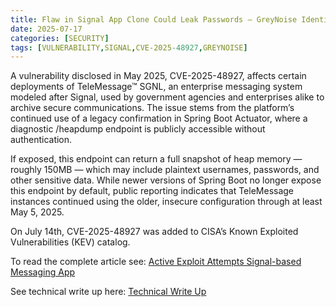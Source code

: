 ```yaml
---
title: Flaw in Signal App Clone Could Leak Passwords — GreyNoise Identifies Active Reconnaissance and Exploit Attempts
date: 2025-07-17
categories: [SECURITY]
tags: [VULNERABILITY,SIGNAL,CVE-2025-48927,GREYNOISE]
---
```


A vulnerability disclosed in May 2025, CVE-2025-48927, affects certain deployments of TeleMessage™ SGNL, an enterprise messaging system modeled after Signal, used by government agencies and enterprises alike to archive secure communications. The issue stems from the platform’s continued use of a legacy confirmation in Spring Boot Actuator, where a diagnostic /heapdump endpoint is publicly accessible without authentication. 

If exposed, this endpoint can return a full snapshot of heap memory — roughly 150MB — which may include plaintext usernames, passwords, and other sensitive data. While newer versions of Spring Boot no longer expose this endpoint by default, public reporting indicates that TeleMessage instances continued using the older, insecure configuration through at least May 5, 2025.

On July 14th, CVE-2025-48927 was added to CISA’s Known Exploited Vulnerabilities (KEV) catalog.

To read the complete article see: [Active Exploit Attempts Signal-based Messaging App](https://www.greynoise.io/blog/active-exploit-attempts-signal-based-messaging-app)

See technical write up here: [Technical Write Up](https://www.labs.greynoise.io/grimoire/2025-07-16-checking-the-scope-of-cve-2025-48927) 